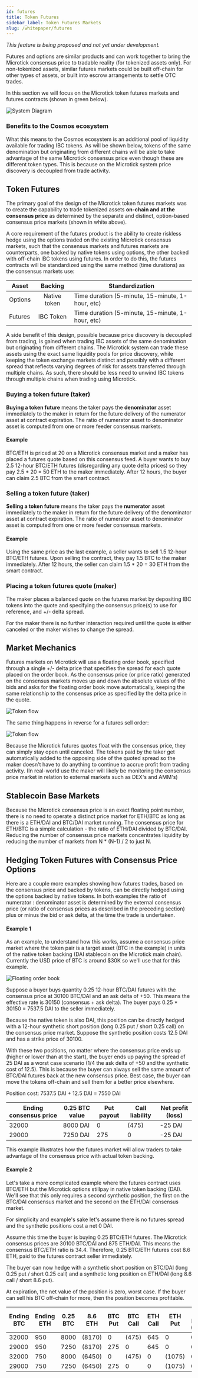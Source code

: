 ```yaml
---
id: futures
title: Token Futures
sidebar_label: Token Futures Markets
slug: /whitepaper/futures
---
```


_This feature is being proposed and not yet under development._

Futures and options are similar products and can work together to bring the Microtick consensus price to tradable reality (for  tokenized assets only). For non-tokenized assets, similar futures markets could be built off-chain for other types of assets, or built into escrow arrangements to settle OTC trades.

In this section we will focus on the Microtick token futures markets and futures contracts (shown in green below).

![System Diagram](../static/img/microtick_overview_futures.png)

### Benefits to the Cosmos ecosystem

What this means to the Cosmos ecosystem is an additional pool of liquidity available for trading IBC tokens. As will be shown below, tokens of the same denomination but originating from different chains will be able to take advantage of the same Microtick consensus price even though these are different token types. This is because on the Microtick system price discovery is decoupled from trade activity.

## Token Futures 

The primary goal of the design of the Microtick token futures markets was to create the capability to trade tokenized assets **on-chain and at the consensus price** as determined by the separate and distinct, option-based consensus price markets (shown in white above).

A core requirement of the futures product is the ability to create riskless hedge using the options traded on the existing Microtick consensus markets, such that the consensus markets and futures markets are counterparts, one backed by native tokens using options, the other backed with off-chain IBC tokens using futures. In order to do this, the futures contracts will be standardized using the same method (time durations) as the consensus markets use:

| Asset   | Backing         | Standardization                                     |
|---------|:---------------:|-----------------------------------------------------|
| Options | Native token    | Time duration (5-minute, 15-minute, 1-hour, etc)    |
| Futures | IBC Token       | Time duration (5-minute, 15-minute, 1-hour, etc)    |

A side benefit of this design, possible because price discovery is decoupled from trading, is gained when trading IBC assets of the same denomination but originating from different chains. The Microtick system can trade these assets using the exact same liquidity pools for price discovery, while keeping the token exchange markets distinct and possibly with a different spread that reflects varying degrees of risk for assets transferred through multiple chains. As such, there should be less need to unwind IBC tokens through multiple chains when trading using Microtick.

### Buying a token future (taker)

**Buying a token future** means the taker pays the **denominator** asset immediately to the maker in return for the future delivery of the numerator asset at contract expiration. The ratio of numerator asset to denominator asset is computed from one or more feeder consensus markets.

#### Example

BTC/ETH is priced at 20 on a Microtick consensus market and a maker has placed a futures quote based on this consensus feed. A buyer wants to buy 2.5 12-hour BTC/ETH futures (disregarding any quote delta prices) so they pay 2.5 * 20 = 50 ETH to the maker immediately. After 12 hours, the buyer can claim 2.5 BTC from the smart contract.

### Selling a token future (taker)

**Selling a token future** means the taker pays the **numerator** asset immediately to the maker in return for the future delivery of the denominator asset at contract expiration. The ratio of numerator asset to denominator asset is computed from one or more feeder consensus markets.

#### Example

Using the same price as the last example, a seller wants to sell 1.5 12-hour BTC/ETH futures. Upon selling the contract, they pay 1.5 BTC to the maker immediately. After 12 hours, the seller can claim 1.5 * 20 = 30 ETH from the smart contract.

### Placing a token futures quote (maker)

The maker places a balanced quote on the futures market by depositing IBC tokens into the quote and specifying the consensus price(s) to use for reference, and +/- delta spread. 

For the maker there is no further interaction required until the quote is either canceled or the maker wishes to change the spread.

## Market Mechanics

Futures markets on Microtick will use a floating order book, specified through a single +/- delta price that specifies the spread for each quote placed on the order book.  As the consensus price (or price ratio) generated on the consensus markets moves up and down the absolute values of the bids and asks for the floating order book move automatically, keeping the same relationship to the consensus price as specified by the delta price in the quote.

![Token flow](../static/img/futures_buy.png)

The same thing happens in reverse for a futures sell order:

![Token flow](../static/img/futures_buy.png)

Because the Microtick futures quotes float with the consensus price, they can simply stay open until canceled. The tokens paid by the taker get automatically added to the opposing side of the quoted spread so the maker doesn't have to do anything to continue to accrue profit from trading activity.  (In real-world use the maker will likely be monitoring the consensus price market in relation to external markets such as DEX's and AMM's)

## Stablecoin Base Markets

Because the Microtick consensus price is an exact floating point number, there is no need to operate a distinct price market for ETH/BTC as long as there is a ETH/DAI and BTC/DAI market running. The consensus price for ETH/BTC is a simple calculation - the ratio of ETH/DAI divided by BTC/DAI. Reducing the number of consensus price markets concentrates liquidity by reducing the number of markets from N * (N-1) / 2 to just N.

## Hedging Token Futures with Consensus Price Options

Here are a couple more examples showing how futures trades, based on the consensus price and backed by tokens, can be directly hedged using the options backed by native tokens. In both examples the ratio of numerator : denominator asset is determined by the external consensus price (or ratio of consensus prices as described in the preceding section) plus or minus the bid or ask delta, at the time the trade is undertaken.

#### Example 1

As an example, to understand how this works, assume a consensus price market where the token pair is a target
asset (BTC in the example) in units of the native token backing (DAI stablecoin on the Microtick main chain). 
Currently the USD price of BTC is around $30K so we'll use that for this example.

![Floating order book](../static/img/floating_order_book.png)


Suppose a buyer buys quantity 0.25 12-hour BTC/DAI futures with the consensus price at 30100 BTC/DAI and an ask delta 
of +50. This means the effective rate is 30150 (consensus + ask delta). The buyer pays 0.25 * 30150 = 7537.5 DAI to the
seller immediately.

Because the native token is also DAI, this position can be directly hedged with a 12-hour synthetic short position 
(long 0.25 put / short 0.25 call) on the consensus price market. Suppose the synthetic position costs 12.5 DAI and 
has a strike price of 30100.

With these two positions, no matter where the consensus price ends up (higher or lower than at the start), the buyer
ends up paying the spread of 25 DAI as a worst case scenario (1/4 the ask delta of +50 and the synthetic cost of 12.5).
This is because the buyer can always sell the same amount of BTC/DAI futures back at the new consensus price.
Best case, the buyer can move the tokens off-chain and sell them for a better price elsewhere.

Position cost: 7537.5 DAI + 12.5 DAI = 7550 DAI

| Ending consensus price | 0.25 BTC value    | Put payout | Call liability | Net profit (loss) |
|------------------------|-------------------|------------|----------------|-------------------|
| 32000                  | 8000 DAI          | 0          | (475)          | -25 DAI           |
| 29000                  | 7250 DAI          | 275        | 0              | -25 DAI           |

This example illustrates how the futures market will allow traders to take advantage of the consensus price with
actual token backing.

#### Example 2

Let's take a more complicated example where the futures contract uses BTC/ETH but the Microtick options 
stillpay in native token backing (DAI). We'll see that this only requires a second synthetic position, the first 
on the BTC/DAI consensus market and the second on the ETH/DAI consensus market.

For simplicity and example's sake let's assume there is no futures spread and the synthetic positions cost a net 0 DAI.

Assume this time the buyer is buying 0.25 BTC/ETH futures.  The Microtick consensus prices are 30100 BTC/DAI 
and 875 ETH/DAI. This means the consensus BTC/ETH ratio is 34.4. Therefore, 0.25 BTC/ETH futures cost 8.6 ETH, paid to
the futures contract seller immediately.

The buyer can now hedge with a synthetic short position on BTC/DAI (long 0.25 put / short 0.25 call) and a synthetic long position on ETH/DAI (long 8.6 call / short 8.6 put).

At expiration, the net value of the position is zero, worst case. If the buyer can sell his BTC off-chain for more, then the position becomes profitable.

| Ending BTC | Ending ETH | 0.25 BTC | 8.6 ETH | BTC Put | BTC Call | ETH Call | ETH Put | Net profit (loss) |
|------------|------------|----------|---------|---------|----------|----------|---------|-------------------|
| 32000      | 950        | 8000     | (8170)  | 0       | (475)    | 645      | 0       | 0                 |
| 29000      | 950        | 7250     | (8170)  | 275     | 0        | 645      | 0       | 0                 |
| 32000      | 750        | 8000     | (6450)  | 0       | (475)    | 0        | (1075)  | 0                 |
| 29000      | 750        | 7250     | (6450)  | 275     | 0        | 0        | (1075)  | 0                 |

